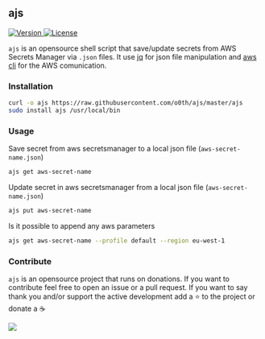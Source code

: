 ## ajs

<p>
  <a href="https://github.com/standard/standard">
    <img src="https://img.shields.io/badge/Version-0.1.0-green.svg?style=for-the-badge" alt="Version">
  </a>
  <a href="/License.md">
    <img src="https://img.shields.io/badge/License-MIT-blue.svg?style=for-the-badge" alt="License">
  </a>
</p>

`ajs` is an opensource shell script that save/update secrets from AWS Secrets
Manager via `.json` files. It use [jq](https://github.com/stedolan/jq) for
json file manipulation and [aws cli](https://aws.amazon.com/cli/) for the AWS
comunication.

### Installation

```bash
curl -o ajs https://raw.githubusercontent.com/o0th/ajs/master/ajs
sudo install ajs /usr/local/bin
```

### Usage

Save secret from aws secretsmanager to a local json file (`aws-secret-name.json`)

```bash
ajs get aws-secret-name
```

Update secret in aws secretsmanager from a local json file (`aws-secret-name.json`)

```bash
ajs put aws-secret-name
```

Is it possible to append any aws parameters

```bash
ajs get aws-secret-name --profile default --region eu-west-1
```

### Contribute

`ajs` is an opensource project that runs on donations. If you want to
contribute feel free to open an issue or a pull request. If you want to 
say thank you and/or support the active development add a :star: to the
project or donate a :coffee:

<a href="https://www.buymeacoffee.com/o0th">
  <img src="https://img.buymeacoffee.com/button-api/?text=Buy me a coffee&emoji=&slug=o0th&button_colour=FFDD00&font_colour=000000&font_family=Cookie&outline_colour=000000&coffee_colour=ffffff">
</a>

